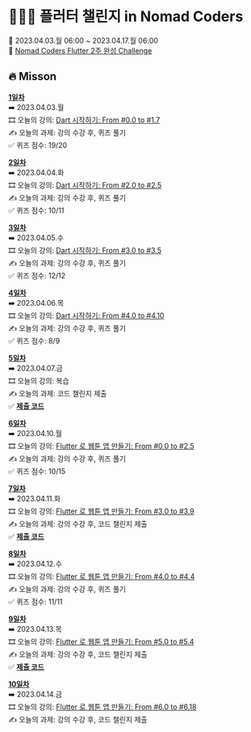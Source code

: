 # 👩🏻‍💻 플러터 챌린지 in Nomad Coders
📅 2023.04.03.월 06:00 ~ 2023.04.17.월 06:00  
🏢 [Nomad Coders Flutter 2주 완성 Challenge](https://nomadcoders.co/c/flutter-challenge/lobby)  
  
## 🔥 Misson
[**1일차**](https://github.com/jung0115/flutter-challenge/tree/main/Day01_0403)  
➡️ 2023.04.03.월  
🎞️ 오늘의 강의: [Dart 시작하기: From #0.0 to #1.7](https://nomadcoders.co/dart-for-beginners/lectures/4090)  
✍️ 오늘의 과제: 강의 수강 후, 퀴즈 풀기  
✅ 퀴즈 점수: 19/20  
  
[**2일차**](https://github.com/jung0115/flutter-challenge/tree/main/Day02_0404)  
➡️ 2023.04.04.화  
🎞️ 오늘의 강의: [Dart 시작하기: From #2.0 to #2.5](https://nomadcoders.co/dart-for-beginners/lectures/4101)  
✍️ 오늘의 과제: 강의 수강 후, 퀴즈 풀기  
✅ 퀴즈 점수: 10/11  
  
[**3일차**](https://github.com/jung0115/flutter-challenge/tree/main/Day03_0405)  
➡️ 2023.04.05.수  
🎞️ 오늘의 강의: [Dart 시작하기: From #3.0 to #3.5](https://nomadcoders.co/dart-for-beginners/lectures/4107)  
✍️ 오늘의 과제: 강의 수강 후, 퀴즈 풀기  
✅ 퀴즈 점수: 12/12  
  
[**4일차**](https://github.com/jung0115/flutter-challenge/tree/main/Day04_0406)  
➡️ 2023.04.06.목  
🎞️ 오늘의 강의: [Dart 시작하기: From #4.0 to #4.10](https://nomadcoders.co/dart-for-beginners/lectures/4113)  
✍️ 오늘의 과제: 강의 수강 후, 퀴즈 풀기  
✅ 퀴즈 점수: 8/9  
  
[**5일차**](https://github.com/jung0115/flutter-challenge/tree/main/Day05_0407)  
➡️ 2023.04.07.금  
🎞️ 오늘의 강의: 복습  
✍️ 오늘의 과제: 코드 챌린지 제출  
✅ [**제출 코드**](https://replit.com/@jungim7490/FlutterChallengeDart#main.dart)  
  
[**6일차**](https://github.com/jung0115/flutter-challenge/tree/main/Day06_0410)  
➡️ 2023.04.10.월  
🎞️ 오늘의 강의: [Flutter 로 웹툰 앱 만들기: From #0.0 to #2.5](https://nomadcoders.co/flutter-for-beginners/lectures/4178)  
✍️ 오늘의 과제: 강의 수강 후, 퀴즈 풀기  
✅ 퀴즈 점수: 10/15  

[**7일차**](https://github.com/jung0115/flutter-challenge/tree/main/Day07_0411)  
➡️ 2023.04.11.화  
🎞️ 오늘의 강의: [Flutter 로 웹툰 앱 만들기: From #3.0 to #3.9](https://nomadcoders.co/flutter-for-beginners/lectures/4136)  
✍️ 오늘의 과제: 강의 수강 후, 코드 챌린지 제출  
✅ [**제출 코드**](https://gist.github.com/jung0115/c065563e05e360cc6c2ba302a110bb46)  
  
[**8일차**](https://github.com/jung0115/flutter-challenge/tree/main/Day08_0412)  
➡️ 2023.04.12.수  
🎞️ 오늘의 강의: [Flutter 로 웹툰 앱 만들기: From #4.0 to #4.4](https://nomadcoders.co/flutter-for-beginners/lectures/4149)  
✍️ 오늘의 과제: 강의 수강 후, 퀴즈 풀기  
✅ 퀴즈 점수: 11/11  
  
[**9일차**](https://github.com/jung0115/flutter-challenge/tree/main/Day09_0413)  
➡️ 2023.04.13.목  
🎞️ 오늘의 강의: [Flutter 로 웹툰 앱 만들기: From #5.0 to #5.4](https://nomadcoders.co/flutter-for-beginners/lectures/4154)  
✍️ 오늘의 과제: 강의 수강 후, 코드 챌린지 제출  
✅ [**제출 코드**](https://gist.github.com/jung0115/96f79666fa6505f3f72c387044baae64)  
  
[**10일차**](https://github.com/jung0115/flutter-challenge/tree/main/Day10_0415)  
➡️ 2023.04.14.금  
🎞️ 오늘의 강의: [Flutter 로 웹툰 앱 만들기: From #6.0 to #6.18](https://nomadcoders.co/flutter-for-beginners/lectures/4159)  
✍️ 오늘의 과제: 강의 수강 후, 코드 챌린지 제출  